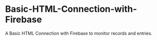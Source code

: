 # Basic-HTML-Connection-with-Firebase
A Basic HTML Connection with Firebase to monitor records and entries.
